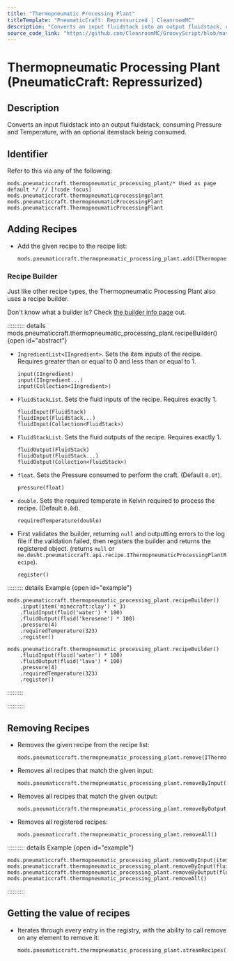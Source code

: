 ```yaml
---
title: "Thermopneumatic Processing Plant"
titleTemplate: "PneumaticCraft: Repressurized | CleanroomMC"
description: "Converts an input fluidstack into an output fluidstack, consuming Pressure and Temperature, with an optional itemstack being consumed."
source_code_link: "https://github.com/CleanroomMC/GroovyScript/blob/master/src/main/java/com/cleanroommc/groovyscript/compat/mods/pneumaticcraft/ThermopneumaticProcessingPlant.java"
---
```


# Thermopneumatic Processing Plant (PneumaticCraft: Repressurized)

## Description

Converts an input fluidstack into an output fluidstack, consuming Pressure and Temperature, with an optional itemstack being consumed.

## Identifier

Refer to this via any of the following:

```groovy:no-line-numbers {1}
mods.pneumaticcraft.thermopneumatic_processing_plant/* Used as page default */ // [!code focus]
mods.pneumaticcraft.thermopneumaticprocessingplant
mods.pneumaticcraft.thermopneumaticProcessingPlant
mods.pneumaticcraft.ThermopneumaticProcessingPlant
```


## Adding Recipes

- Add the given recipe to the recipe list:

    ```groovy:no-line-numbers
    mods.pneumaticcraft.thermopneumatic_processing_plant.add(IThermopneumaticProcessingPlantRecipe)
    ```


### Recipe Builder

Just like other recipe types, the Thermopneumatic Processing Plant also uses a recipe builder.

Don't know what a builder is? Check [the builder info page](../../getting_started/builder.md) out.

:::::::::: details mods.pneumaticcraft.thermopneumatic_processing_plant.recipeBuilder() {open id="abstract"}
- `IngredientList<IIngredient>`. Sets the item inputs of the recipe. Requires greater than or equal to 0 and less than or equal to 1.

    ```groovy:no-line-numbers
    input(IIngredient)
    input(IIngredient...)
    input(Collection<IIngredient>)
    ```

- `FluidStackList`. Sets the fluid inputs of the recipe. Requires exactly 1.

    ```groovy:no-line-numbers
    fluidInput(FluidStack)
    fluidInput(FluidStack...)
    fluidInput(Collection<FluidStack>)
    ```

- `FluidStackList`. Sets the fluid outputs of the recipe. Requires exactly 1.

    ```groovy:no-line-numbers
    fluidOutput(FluidStack)
    fluidOutput(FluidStack...)
    fluidOutput(Collection<FluidStack>)
    ```

- `float`. Sets the Pressure consumed to perform the craft. (Default `0.0f`).

    ```groovy:no-line-numbers
    pressure(float)
    ```

- `double`. Sets the required temperate in Kelvin required to process the recipe. (Default `0.0d`).

    ```groovy:no-line-numbers
    requiredTemperature(double)
    ```

- First validates the builder, returning `null` and outputting errors to the log file if the validation failed, then registers the builder and returns the registered object. (returns `null` or `me.desht.pneumaticcraft.api.recipe.IThermopneumaticProcessingPlantRecipe`).

    ```groovy:no-line-numbers
    register()
    ```

::::::::: details Example {open id="example"}
```groovy:no-line-numbers
mods.pneumaticcraft.thermopneumatic_processing_plant.recipeBuilder()
    .input(item('minecraft:clay') * 3)
    .fluidInput(fluid('water') * 100)
    .fluidOutput(fluid('kerosene') * 100)
    .pressure(4)
    .requiredTemperature(323)
    .register()

mods.pneumaticcraft.thermopneumatic_processing_plant.recipeBuilder()
    .fluidInput(fluid('water') * 100)
    .fluidOutput(fluid('lava') * 100)
    .pressure(4)
    .requiredTemperature(323)
    .register()
```

:::::::::

::::::::::

## Removing Recipes

- Removes the given recipe from the recipe list:

    ```groovy:no-line-numbers
    mods.pneumaticcraft.thermopneumatic_processing_plant.remove(IThermopneumaticProcessingPlantRecipe)
    ```

- Removes all recipes that match the given input:

    ```groovy:no-line-numbers
    mods.pneumaticcraft.thermopneumatic_processing_plant.removeByInput(IIngredient)
    ```

- Removes all recipes that match the given output:

    ```groovy:no-line-numbers
    mods.pneumaticcraft.thermopneumatic_processing_plant.removeByOutput(IIngredient)
    ```

- Removes all registered recipes:

    ```groovy:no-line-numbers
    mods.pneumaticcraft.thermopneumatic_processing_plant.removeAll()
    ```

:::::::::: details Example {open id="example"}
```groovy:no-line-numbers
mods.pneumaticcraft.thermopneumatic_processing_plant.removeByInput(item('minecraft:coal'))
mods.pneumaticcraft.thermopneumatic_processing_plant.removeByInput(fluid('diesel'))
mods.pneumaticcraft.thermopneumatic_processing_plant.removeByOutput(fluid('lpg'))
mods.pneumaticcraft.thermopneumatic_processing_plant.removeAll()
```

::::::::::

## Getting the value of recipes

- Iterates through every entry in the registry, with the ability to call remove on any element to remove it:

    ```groovy:no-line-numbers
    mods.pneumaticcraft.thermopneumatic_processing_plant.streamRecipes()
    ```
